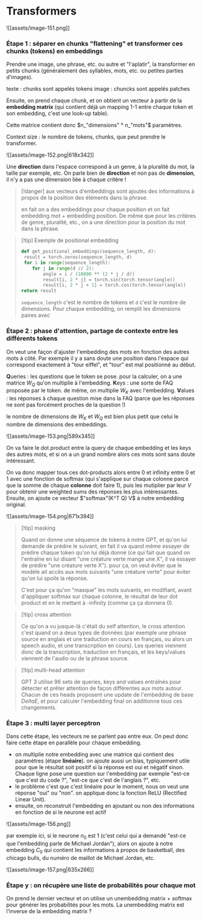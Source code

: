 # Transformers

![[assets/image-151.png]]

### Étape 1 : séparer en chunks "flattening" et transformer ces chunks (tokens) en embeddings

Prendre une image, une phrase, etc. ou autre et "l'aplatir", la transformer en petits chunks (généralement des syllables, mots, etc. ou petites parties d'images).

texte : chunks sont appelés tokens
image : chuncks sont appelés patches

Ensuite, on prend chaque chunk, et on obtient un vecteur à partir de la **embedding matrix** (qui contient déjà un mapping 1-1 entre chaque token et son embedding, c'est une look-up table).

Cette matrice contient donc $n_"dimensions" * n_"mots"$ paramètres.

Context size : le nombre de tokens, chunks, que peut prendre le transformer.

![[assets/image-152.png|618x342]]

Une **direction** dans l'espace correspond à un genre, à la pluralité du mot, la taille par exemple, etc.  On parle bien de **direction** et non pas de **dimension**, il n'y a pas une dimension liée à chaque critère !

> [!danger] aux vecteurs d'embeddings sont ajoutés des informations à propos de la position des éléments dans la phrase.
> 
> en fait on a des embeddings pour chaque position et on fait embedding mot + embedding position. De même que pour les critères de genre, pluralité, etc., on a une direction pour la position du mot dans la phrase.

> [!tip] Exemple de positional embedding
> 
> ```python
> def get_positional_embeddings(sequence_length, d):
>  result = torch.zeros(sequence_length, d)
>  for i in range(sequence_length):
>     for j in range(d // 2):
>         angle = i / (10000 ** (2 * j / d))
>         result[i, 2 * j] = torch.sin(torch.tensor(angle))
>         result[i, 2 * j + 1] = torch.cos(torch.tensor(angle))
> return result
>```
>
>`sequence_length` c'est le nombre de tokens et `d` c'est le nombre de dimensions. Pour chaque embedding, on remplit les dimensions paires avec 

### Étape 2 : phase d'attention, partage de contexte entre les différents tokens

On veut une façon d'ajuster l'embedding des mots en fonction des autres mots à côté. Par exemple il y a sans doute une position dans l'espace qui correspond exactement à "tour eiffel", et "tour" est mal positionné au début.

**Q**ueries : les questions que le token se pose. pour la calculer, on a une matrice $W_Q$ qu'on multiplie à l'embedding. 
**K**eys : une sorte de FAQ proposée par le token. de même, on multiplie $W_K$ avec l'embedding.
**V**alues : les réponses à chaque question mise dans la FAQ (parce que les réponses ne sont pas forcément proches de la question !)

le nombre de dimensions de $W_K$ et $W_Q$ est bien plus petit que celui le nombre de dimensions des embeddings.

![[assets/image-153.png|589x345]]

On va faire le dot product entre la query de chaque embedding et les keys des autres mots, et si on a un grand nombre alors ces mots sont sans doute intéressant.

On va donc mapper tous ces dot-products alors entre 0 et infinity entre 0 et 1 avec une fonction de softmax (qui s'applique sur chaque colonne parce que la somme de chaque **colonne** doit faire 1), puis les mutiplier par leur $V$ pour obtenir une weighted sums des réponses les plus intéressantes.
Ensuite, on ajoute ce vecteur $"softmax"(K^T Q) V$ à notre embedding original.

![[assets/image-154.png|671x394]]

> [!tip] masking
> 
> Quand on donne une séquence de tokens à notre GPT, et qu'on lui demande de prédire le suivant, en fait il va quand même essayer de prédire chaque token qu'on lui déjà donné (ce qui fait que quand on l'entraîne en lui disant "une créature verte mange une X", il va essayer de prédire "une créature verte X"). pour ça, on veut éviter que le modèle ait accès aux mots suivants "une créature verte" pour éviter qu'on lui spoile la réponse.
> 
> C'est pour ça qu'on "masque" les mots suivants, en modifiant, avant d'appliquer softmax sur chaque colonne, le résultat de leur dot product et en le mettant à -infinity (comme ça ça donnera 0).

> [!tip] cross attention
> 
> Ce qu'on a vu jusque-là c'était du self attention, le cross attention c'est quand on a deux types de données (par exemple une phrase source en anglais et une traduction en cours en français, ou alors un speech audio, et une transcription en cours). Les queries viennent donc de la transcription, traduction en français, et les keys/values viennent de l'audio ou de la phrase source.

> [!tip] multi-head attention
> 
> GPT 3 utilise 96 sets de queries, keys and values entraînés pour détecter et prêter attention de façon différentes aux mots autour. Chacun de ces heads proposent une update de l'embedding de base $Delta E$, et pour calculer l'embedding final on additionne tous ces changements.
### Étape 3 : multi layer perceptron

Dans cette étape, les vecteurs ne se parlent pas entre eux. On peut donc faire cette étape en parallèle pour chaque embedding.

- on multiplie notre embedding avec une matrice qui contient des paramètres (étape **linéaire**). on ajoute aussi un bias, typiquement utile pour que le résultat soit positif si la réponse est oui et négatif sinon. Chaque ligne pose une question sur l'embedding par exemple "est-ce que c'est du code ?", "est-ce que c'est de l'anglais ?", etc. 
- le problème c'est que c'est linéaire pour le moment, nous on veut une réponse "oui" ou "non". on applique donc la fonction ReLU (Rectified Linear Unit).
- ensuite, on reconstruit l'embedding en ajoutant ou non des informations en fonction de si le neurone est actif

![[assets/image-156.png]]

par exemple ici, si le neurone $n_0$ est 1 (c'est celui qui a demandé "est-ce que l'embedding parle de Michael Jordan"), alors on ajoute à notre embedding $C_0$ qui contient les informations à propos de basketball, des chicago bulls, du numéro de maillot de Michael Jordan, etc.

![[assets/image-157.png|635x266]]
### Étape y : on récupère une liste de probabilités pour chaque mot

On prend le dernier vecteur et on utilise un unembedding matrix + softmax pour générer les probabilités pour les mots. 
La unembedding matrix est l'inverse de la embedding matrix ?

